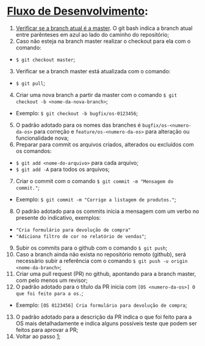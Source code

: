 # [Fluxo de Desenvolvimento](#fluxo-de-desenvolvimento):
1) [Verificar se a branch atual é a master](#step-1). 
   O git bash indica a branch atual entre parênteses em azul ao lado do caminho do repositório;
2) Caso não esteja na branch master realizar o checkout para ela com o comando:
 - `$ git checkout master`;
3) Verificar se a branch master está atualizada com o comando:
 - `$ git pull`;
4) Criar uma nova branch a partir da master com o comando `$ git checkout -b <nome-da-nova-branch>`;
 - Exemplo: `$ git checkout -b bugfix/os-0123456`;
5) O padrão adotado para os nomes das branches é `bugfix/os-<numero-da-os>` para correção e `feature/os-<numero-da-os>` para alteração ou funcionalidade nova;
6) Preparar para commit os arquivos criados, alterados ou excluídos com os comandos: 
 - `$ git add <nome-do-arquivo>` para cada arquivo;
 - `$ git add -A` para todos os arquivos;
7) Criar o commit com o comando `$ git commit -m "Mensagem do commit."`;
 - Exemplo: `$ git commit -m "Corrige a listagem de produtos."`;
8) O padrão adotado para os commits inicia a mensagem com um verbo no presente do indicativo, exemplos: 
 - `"Cria formulário para devolução de compra"`
 - `"Adiciona filtro de cor no relatório de vendas"`;
9) Subir os commits para o github com o comando `$ git push`; 
10) Caso a branch ainda não exista no repositório remoto (github), será necessário subir a referência com o comando `$ git push -u origin <nome-da-branch>`;
11) Criar uma pull request (PR) no github, apontando para a branch master, com pelo menos um revisor;
12) O padrão adotado para o título da PR inicia com `[OS <numero-da-os>] O que foi feito para a os.`; 
 - Exemplo: `[OS 0123456] Cria formulário para devolução de compra`;
13) O padrão adotado para a descrição da PR indica o que foi feito para a OS mais detalhadamente e indica alguns possíveis teste que podem ser feitos para aprovar a PR;
14) Voltar ao passo [1](#fluxo-de-desenvolvimento);
